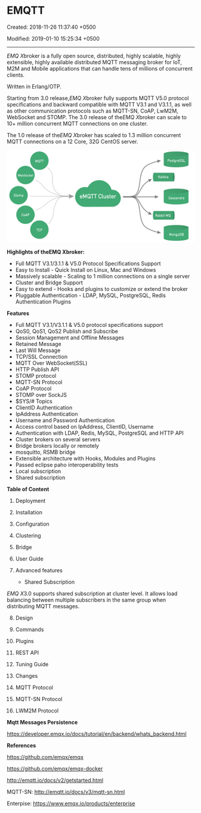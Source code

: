 # EMQTT

Created: 2018-11-26 11:37:40 +0500

Modified: 2019-01-10 15:25:34 +0500

---

*EMQ X*broker is a fully open source, distributed, highly scalable, highly extensible, highly available distributed MQTT messaging broker for IoT, M2M and Mobile applications that can handle tens of millions of concurrent clients.



Written in Erlang/OTP.



Starting from 3.0 release,*EMQ X*broker fully supports MQTT V5.0 protocol specifications and backward compatible with MQTT V3.1 and V3.1.1, as well as other communication protocols such as MQTT-SN, CoAP, LwM2M, WebSocket and STOMP. The 3.0 release of the*EMQ X*broker can scale to 10+ million concurrent MQTT connections on one cluster.



The 1.0 release of the*EMQ X*broker has scaled to 1.3 million concurrent MQTT connections on a 12 Core, 32G CentOS server.



![](../../media/Technologies-Brokers-EMQTT-image1.png)



**Highlights of theEMQ Xbroker:**
-   Full MQTT V3.1/3.1.1 & V5.0 Protocol Specifications Support
-   Easy to Install - Quick Install on Linux, Mac and Windows
-   Massively scalable - Scaling to 1 million connections on a single server
-   Cluster and Bridge Support
-   Easy to extend - Hooks and plugins to customize or extend the broker
-   Pluggable Authentication - LDAP, MySQL, PostgreSQL, Redis Authentication Plugins



**Features**
-   Full MQTT V3.1/V3.1.1 & V5.0 protocol specifications support
-   QoS0, QoS1, QoS2 Publish and Subscribe
-   Session Management and Offline Messages
-   Retained Message
-   Last Will Message
-   TCP/SSL Connection
-   MQTT Over WebSocket(SSL)
-   HTTP Publish API
-   STOMP protocol
-   MQTT-SN Protocol
-   CoAP Protocol
-   STOMP over SockJS
-   $SYS/# Topics
-   ClientID Authentication
-   IpAddress Authentication
-   Username and Password Authentication
-   Access control based on IpAddress, ClientID, Username
-   Authentication with LDAP, Redis, MySQL, PostgreSQL and HTTP API
-   Cluster brokers on several servers
-   Bridge brokers locally or remotely
-   mosquitto, RSMB bridge
-   Extensible architecture with Hooks, Modules and Plugins
-   Passed eclipse paho interoperability tests
-   Local subscription
-   Shared subscription



**Table of Content**

1.  Deployment

2.  Installation

3.  Configuration

4.  Clustering

5.  Bridge

6.  User Guide

7.  Advanced features
    -   Shared Subscription

*EMQ X*3.0 supports shared subscription at cluster level. It allows load balancing between multiple subscribers in the same group when distributing MQTT messages.

8.  Design

9.  Commands

10. Plugins

11. REST API

12. Tuning Guide

13. Changes

14. MQTT Protocol

15. MQTT-SN Protocol

16. LWM2M Protocol



**Mqtt Messages Persistence**

<https://developer.emqx.io/docs/tutorial/en/backend/whats_backend.html>



**References**

<https://github.com/emqx/emqx>

<https://github.com/emqx/emqx-docker>

<http://emqtt.io/docs/v2/getstarted.html>

MQTT-SN: <http://emqtt.io/docs/v3/mqtt-sn.html>

Enterpise: <https://www.emqx.io/products/enterprise>

